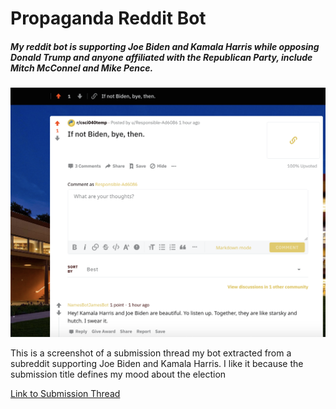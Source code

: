 # Propaganda Reddit Bot

##### My reddit bot is supporting Joe Biden and Kamala Harris while opposing Donald Trump and anyone affiliated with the Republican Party, include Mitch McConnel and Mike Pence.

![Submission Thread Screenshot](/images/thread.png)

This is a screenshot of a submission thread my bot extracted from a subreddit supporting Joe Biden and Kamala Harris. I like it because the submission title defines my mood about the election

[Link to Submission Thread](https://www.reddit.com/r/csci040temp/comments/jlcio8/if_not_biden_bye_then/?utm_source=share&utm_medium=web2x&context=3)
